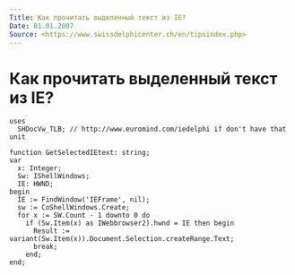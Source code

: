 ```yaml
---
Title: Как прочитать выделенный текст из IE?
Date: 01.01.2007
Source: <https://www.swissdelphicenter.ch/en/tipsindex.php>
---
```



Как прочитать выделенный текст из IE?
=====================================

    uses
      SHDocVw_TLB; // http://www.euromind.com/iedelphi if don't have that unit
     
    function GetSelectedIEtext: string;
    var
      x: Integer;
      Sw: IShellWindows;
      IE: HWND;
    begin
      IE := FindWindow('IEFrame', nil);
      sw := CoShellWindows.Create;
      for x := SW.Count - 1 downto 0 do
        if (Sw.Item(x) as IWebbrowser2).hwnd = IE then begin
          Result := variant(Sw.Item(x)).Document.Selection.createRange.Text;
          break;
        end;
    end;

